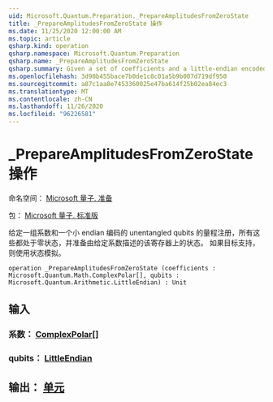 ```yaml
---
uid: Microsoft.Quantum.Preparation._PrepareAmplitudesFromZeroState
title: _PrepareAmplitudesFromZeroState 操作
ms.date: 11/25/2020 12:00:00 AM
ms.topic: article
qsharp.kind: operation
qsharp.namespace: Microsoft.Quantum.Preparation
qsharp.name: _PrepareAmplitudesFromZeroState
qsharp.summary: Given a set of coefficients and a little-endian encoded quantum register of unentangled qubits, all of which are in zero state, prepares a state on that register described by the given coefficients. Uses state emulation if supported by the target.
ms.openlocfilehash: 3d90b455bace7b0de1c8c01a5b9b007d719df950
ms.sourcegitcommit: a87c1aa8e7453360025e47ba614f25b02ea84ec3
ms.translationtype: MT
ms.contentlocale: zh-CN
ms.lasthandoff: 11/26/2020
ms.locfileid: "96226581"
---
```

# <a name="_prepareamplitudesfromzerostate-operation"></a>_PrepareAmplitudesFromZeroState 操作

命名空间： [Microsoft 量子. 准备](xref:Microsoft.Quantum.Preparation)

包： [Microsoft 量子. 标准版](https://nuget.org/packages/Microsoft.Quantum.Standard)


给定一组系数和一个小 endian 编码的 unentangled qubits 的量程注册，所有这些都处于零状态，并准备由给定系数描述的该寄存器上的状态。 如果目标支持，则使用状态模拟。

```qsharp
operation _PrepareAmplitudesFromZeroState (coefficients : Microsoft.Quantum.Math.ComplexPolar[], qubits : Microsoft.Quantum.Arithmetic.LittleEndian) : Unit
```


## <a name="input"></a>输入

### <a name="coefficients--complexpolar"></a>系数： [ComplexPolar](xref:Microsoft.Quantum.Math.ComplexPolar)[]




### <a name="qubits--littleendian"></a>qubits： [LittleEndian](xref:Microsoft.Quantum.Arithmetic.LittleEndian)





## <a name="output--unit"></a>输出： [单元](xref:microsoft.quantum.lang-ref.unit)

